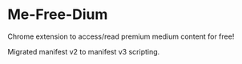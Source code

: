 # Me-Free-Dium
Chrome extension to access/read premium medium content for free!

Migrated manifest v2 to manifest v3 scripting.
